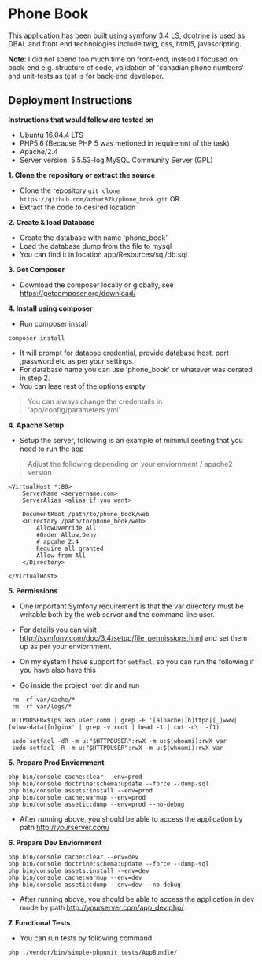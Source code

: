 Phone Book
========================
This application has been built using symfony 3.4 LS, dcotrine is used as DBAL and front end technologies include twig, css, html5, javascripting.

**Note**: I did not spend too much time on front-end, instead I focused on back-end e.g. structure of code, validation of 'canadian phone numbers' 
and unit-tests as test is for back-end developer. 

Deployment Instructions
--------------

**Instructions that would follow are tested on**
- Ubuntu 16.04.4 LTS
- PHP5.6 (Because PHP 5 was metioned in requiremnt of the task)
- Apache/2.4  
- Server version: 5.5.53-log MySQL Community Server (GPL)


**1. Clone the repository or extract the source**
- Clone the repository `git clone https://github.com/azhar87k/phone_book.git` OR
- Extract the code to desired location

**2. Create & load Database**
- Create the database with name 'phone_book'
- Load the database dump from the file to mysql
- You can find it in location app/Resources/sql/db.sql

**3. Get Composer**
- Download the composer locally or globally, see https://getcomposer.org/download/

**4. Install using composer**
- Run composer install
```
composer install
```
- It will prompt for databse credential, provide database host, port ,password etc as per your settings.
- For database name you can use 'phone_book' or whatever was cerated in step 2.
- You can leae rest of the options empty
> You can always change the credentails in 'app/config/parameters.yml'

**4. Apache Setup**
- Setup the server, following is an example of minimul seeting that you need to run the app
> Adjust the following depending on your enviornment / apache2 version

```
<VirtualHost *:80>
    ServerName <servername.com>
    ServerAlias <alias if you want>

    DocumentRoot /path/to/phone_book/web
    <Directory /path/to/phone_book/web>
        AllowOverride All
        #Order Allow,Deny
        # apcahe 2.4
        Require all granted
        Allow from All
    </Directory>

</VirtualHost>
```

**5. Permissions**
- One important Symfony requirement is that the var directory must be writable both by the web server and the command line user.
- For details you can visit http://symfony.com/doc/3.4/setup/file_permissions.html and set them up as per your enviornment.

- On my system I have support for `setfacl`, so you can run the following if you have also have this

- Go inside the project root dir and run

````
 rm -rf var/cache/*
 rm -rf var/logs/*

 HTTPDUSER=$(ps axo user,comm | grep -E '[a]pache|[h]ttpd|[_]www|[w]ww-data|[n]ginx' | grep -v root | head -1 | cut -d\  -f1)

 sudo setfacl -dR -m u:"$HTTPDUSER":rwX -m u:$(whoami):rwX var
 sudo setfacl -R -m u:"$HTTPDUSER":rwX -m u:$(whoami):rwX var
 ````
 
 
**5. Prepare Prod Enviornment**

````
php bin/console cache:clear --env=prod
php bin/console doctrine:schema:update --force --dump-sql
php bin/console assets:install --env=prod
php bin/console cache:warmup --env=prod
php bin/console assetic:dump --env=prod --no-debug
 ````
- After running above, you should be able to access the application by path http://yourserver.com/

**6. Prepare Dev Enviornment**

````
php bin/console cache:clear --env=dev
php bin/console doctrine:schema:update --force --dump-sql
php bin/console assets:install --env=dev
php bin/console cache:warmup --env=dev
php bin/console assetic:dump --env=dev --no-debug
 ````
- After running above, you should be able to access the application in dev mode by path http://yourserver.com/app_dev.php/

**7. Functional Tests**

- You can run tests by following command
````
php ./vendor/bin/simple-phpunit tests/AppBundle/
````